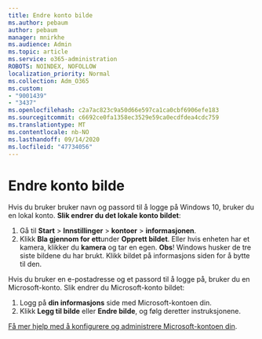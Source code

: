 ```yaml
---
title: Endre konto bilde
ms.author: pebaum
author: pebaum
manager: mnirkhe
ms.audience: Admin
ms.topic: article
ms.service: o365-administration
ROBOTS: NOINDEX, NOFOLLOW
localization_priority: Normal
ms.collection: Adm_O365
ms.custom:
- "9001439"
- "3437"
ms.openlocfilehash: c2a7ac823c9a50d66e597ca1ca0cbf6906efe183
ms.sourcegitcommit: c6692ce0fa1358ec3529e59ca0ecdfdea4cdc759
ms.translationtype: MT
ms.contentlocale: nb-NO
ms.lasthandoff: 09/14/2020
ms.locfileid: "47734056"
---
```

# <a name="change-account-picture"></a>Endre konto bilde

Hvis du bruker bruker navn og passord til å logge på Windows 10, bruker du en lokal konto. **Slik endrer du det lokale konto bildet**:

1. Gå til **Start**  >  **Innstillinger**  >  **kontoer**  >  **informasjonen**.
2. Klikk **Bla gjennom for ett**under **Opprett bildet**. Eller hvis enheten har et kamera, klikker du **kamera** og tar en egen. 
    **Obs**! Windows husker de tre siste bildene du har brukt. Klikk bildet på informasjons siden for å bytte til den.

Hvis du bruker en e-postadresse og et passord til å logge på, bruker du en Microsoft-konto. Slik endrer du Microsoft-konto bildet:

1. Logg på **din informasjons** side med Microsoft-kontoen din.
2. Klikk **Legg til bilde** eller **Endre bilde**, og følg deretter instruksjonene.

[Få mer hjelp med å konfigurere og administrere Microsoft-kontoen din](https://support.microsoft.com/products/microsoft-account?category=manage-account).
